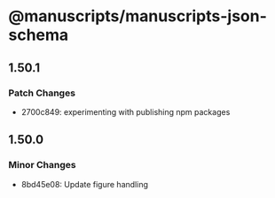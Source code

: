 # @manuscripts/manuscripts-json-schema

## 1.50.1

### Patch Changes

- 2700c849: experimenting with publishing npm packages

## 1.50.0

### Minor Changes

- 8bd45e08: Update figure handling
